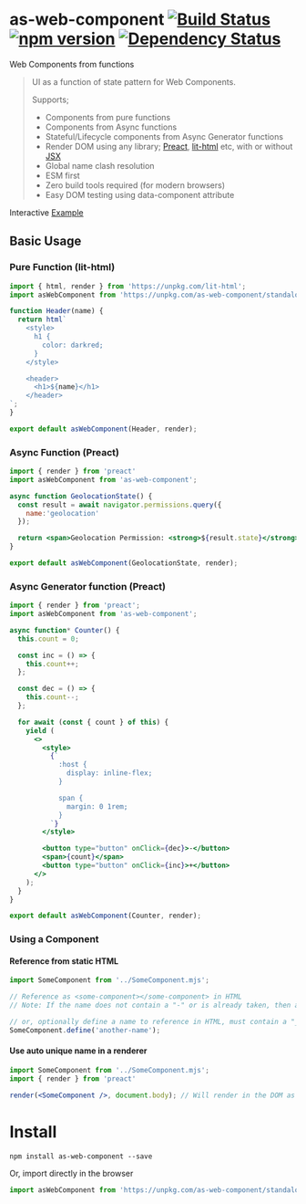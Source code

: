 # as-web-component [![Build Status](https://travis-ci.org/bealearts/as-web-component.png?branch=master)](https://travis-ci.org/bealearts/as-web-component) [![npm version](https://badge.fury.io/js/as-web-component.svg)](http://badge.fury.io/js/as-web-component) [![Dependency Status](https://david-dm.org/bealearts/as-web-component.png)](https://david-dm.org/bealearts/as-web-component)

Web Components from functions

> UI as a function of state pattern for Web Components.
>
>  Supports;
> * Components from pure functions
> * Components from Async functions
> * Stateful/Lifecycle components from Async Generator functions
> * Render DOM using any library; [Preact](https://preactjs.com/), [lit-html](https://lit-html.polymer-project.org/) etc, with or without [JSX](https://reactjs.org/docs/introducing-jsx.html)
> * Global name clash resolution
> * ESM first
> * Zero build tools required (for modern browsers)
> * Easy DOM testing using data-component attribute

Interactive [Example](https://raw.githack.com/bealearts/as-web-component/master/example/index.html)

## Basic Usage

### Pure Function (lit-html)
```js
import { html, render } from 'https://unpkg.com/lit-html';
import asWebComponent from 'https://unpkg.com/as-web-component/standalone.mjs';

function Header(name) {
  return html`
    <style>
      h1 {
        color: darkred;
      }
    </style>

    <header>
      <h1>${name}</h1>
    </header>
`;
}

export default asWebComponent(Header, render);
```

### Async Function (Preact)
```jsx
import { render } from 'preact'
import asWebComponent from 'as-web-component';

async function GeolocationState() {
  const result = await navigator.permissions.query({
    name:'geolocation'
  });

  return <span>Geolocation Permission: <strong>${result.state}</strong></span>;
}

export default asWebComponent(GeolocationState, render);
```

### Async Generator function (Preact)
```jsx
import { render } from 'preact';
import asWebComponent from 'as-web-component';

async function* Counter() {
  this.count = 0;

  const inc = () => {
    this.count++;
  };

  const dec = () => {
    this.count--;
  };

  for await (const { count } of this) {
    yield (
      <>
        <style>
          {`
            :host {
              display: inline-flex;
            }

            span {
              margin: 0 1rem;
            }
          `}
        </style>

        <button type="button" onClick={dec}>-</button>
        <span>{count}</span>
        <button type="button" onClick={inc}>+</button>
      </> 
    );
  }
}

export default asWebComponent(Counter, render);
```

### Using a Component

#### Reference from static HTML

```js
import SomeComponent from '../SomeComponent.mjs';

// Reference as <some-component></some-component> in HTML
// Note: If the name does not contain a "-" or is already taken, then a "-{UID}" will be added to the name

// or, optionally define a name to reference in HTML, must contain a "_" and be unique in the page
SomeComponent.define('another-name');
```

#### Use auto unique name in a renderer
```jsx
import SomeComponent from '../SomeComponent.mjs';
import { render } from 'preact'

render(<SomeComponent />, document.body); // Will render in the DOM as <some-component></some-component>

```

# Install
```shell
npm install as-web-component --save
```

Or, import directly in the browser
```js
import asWebComponent from 'https://unpkg.com/as-web-component/standalone.mjs';
```
